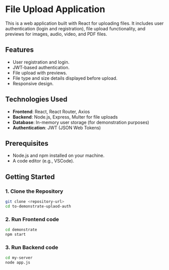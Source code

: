 # File Upload Application

This is a web application built with React for uploading files. It includes user authentication (login and registration), file upload functionality, and previews for images, audio, video, and PDF files.

## Features

- User registration and login.
- JWT-based authentication.
- File upload with previews.
- File type and size details displayed before upload.
- Responsive design.

## Technologies Used

- **Frontend**: React, React Router, Axios
- **Backend**: Node.js, Express, Multer for file uploads
- **Database**: In-memory user storage (for demonstration purposes)
- **Authentication**: JWT (JSON Web Tokens)

## Prerequisites

- Node.js and npm installed on your machine.
- A code editor (e.g., VSCode).

## Getting Started

### 1. Clone the Repository
```bash
git clone <repository-url>
cd to-demonstrate-uplaod-auth
```
### 2. Run Frontend code
```bash
cd demonstrate
npm start
```
### 3. Run Backend code
```bash
cd my-server
node app.js





